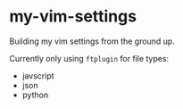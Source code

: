 # my-vim-settings

Building my vim settings from the ground up.

Currently only using ```ftplugin``` for file types:
- javscript
- json
- python
